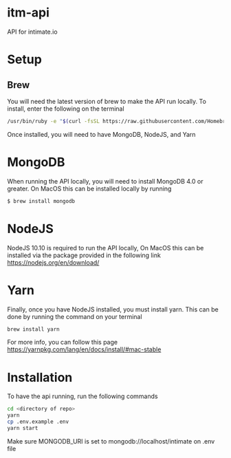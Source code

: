 # itm-api

API for intimate.io

# Setup

## Brew
You will need the latest version of brew to make the API run locally. To install, enter the following on the terminal

```sh
/usr/bin/ruby -e "$(curl -fsSL https://raw.githubusercontent.com/Homebrew/install/master/install)"
```

Once installed, you will need to have MongoDB, NodeJS, and Yarn

# MongoDB
When running the API locally, you will need to install MongoDB 4.0 or greater. On MacOS this can be installed locally by running

```sh
$ brew install mongodb
```
# NodeJS
NodeJS 10.10 is required to run the API locally, On MacOS this can be installed via the package provided in the following link https://nodejs.org/en/download/

# Yarn
Finally, once you have NodeJS installed, you must install yarn. This can be done by running the command on your terminal
```sh
brew install yarn
```
For more info, you can follow this page https://yarnpkg.com/lang/en/docs/install/#mac-stable

# Installation

To have the api running, run the following commands

```sh
cd <directory of repo>
yarn
cp .env.example .env
yarn start
```

Make sure MONGODB_URI is set to mongodb://localhost/intimate on .env file